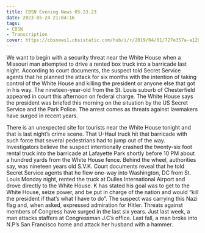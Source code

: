 ```yaml
---
title: CBSN Evening News 05.23.23
date: 2023-05-24 21:04:16
tags:
- CBSN
- Transcription
cover: https://cbsnews1.cbsistatic.com/hub/i/r/2019/04/01/727e357a-a126-4138-a2c5-4d3222669d57/thumbnail/640x360/3ff2761028dc5c65cc4f07acd54bcd5c/cbsn2-logo-1920x1080.jpg
---
```

We want to begin with a security threat near the White House when a Missouri man attempted to drive a rented box truck into a barricade last night. According to court documents, the suspect told Secret Service agents that he planned the attack for six months with the intention of taking control of the White House and killing the president or anyone else that got in his way. The nineteen-year-old from the St. Louis suburb of Chesterfield appeared in court this afternoon on federal charge. The White House says the president was briefed this morning on the situation by the US Secret Service and the Park Police. The arrest comes as threats against lawmakers have surged in recent years. 

There is an unexpected site for tourists near the White House tonight and that is last night’s crime scene. That U-Haul truck hit that barricade with such force that several pedestrians had to jump out of the way. Investigators believe the suspect intentionally crashed the twenty-six foot rental truck into the barricade at Lafayette Park shortly before 10 PM about a hundred yards from the White House fence. Behind the wheel, authorities say, was nineteen years old S.V.K. Court documents reveal that he told Secret Service agents that he flew one-way into Washington, DC from St. Louis Monday night, rented the truck at Dulles International Airport and drove directly to the White House. K has stated his goal was to get to the White House, seize power, and be put in charge of the nation and would “kill the president if that’s what I have to do”. The suspect was carrying this Nazi flag and, when asked, expressed admiration for Hitler. Threats against members of Congress have surged in the last six years. Just last week, a man attacks staffers at Congressman J.C’s office. Last fall, a man broke into N.P’s San Francisco home and attack her husband with a hammer.  
